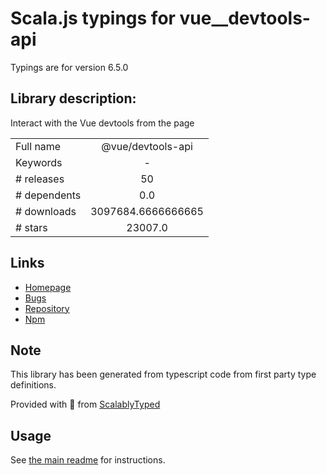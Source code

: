 
# Scala.js typings for vue__devtools-api

Typings are for version 6.5.0

## Library description:
Interact with the Vue devtools from the page

|                    |                 |
| ------------------ | :-------------: |
| Full name          | @vue/devtools-api |
| Keywords           | - |
| # releases         | 50 |
| # dependents       | 0.0 |
| # downloads        | 3097684.6666666665 |
| # stars            | 23007.0 |

## Links
- [Homepage](https://github.com/vuejs/vue-devtools#readme)
- [Bugs](https://github.com/vuejs/vue-devtools/issues)
- [Repository](https://github.com/vuejs/vue-devtools)
- [Npm](https://www.npmjs.com/package/%40vue%2Fdevtools-api)
    


## Note
This library has been generated from typescript code from first party type definitions.

Provided with :purple_heart: from [ScalablyTyped](https://github.com/oyvindberg/ScalablyTyped)

## Usage
See [the main readme](../../readme.md) for instructions.


